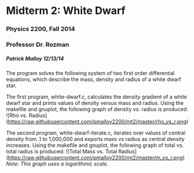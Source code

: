 # Midterm 2: White Dwarf
### Physics 2200, Fall 2014
### Professor Dr. Rozman
##### Patrick Malloy    12/13/14

 The program solves the following system of two 
 first order differential equations, which describe 
 the mass, density and radius of a white dwarf star.
 
 The first program, white-dwarf.c, calculates the density
 gradient of a white dwarf star and prints values of density
 versus mass and radius. Using the makefile and gnuplot, the 
 following graph of density vs. radius is produced:
 ![Rho vs. Radius]
 (https://raw.githubusercontent.com/pmalloy2200/mt2/master/rho_vs_r.png)

 The second program, white-dwarf-iterate.c, iterates over values of 
 central density from .1 to 1,000,000 and exports mass vs radius as 
 central density increases. Using the makefile and gnuplot, the 
 following graph of total vs. total radius is produced:
 ![Total Mass vs. Total Radius]
 (https://raw.githubusercontent.com/pmalloy2200/mt2/master/m_vs_r.png)
 *Note: This graph uses a logarithmic scale.*
 

